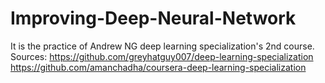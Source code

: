 # Improving-Deep-Neural-Network
It is the practice of Andrew NG deep learning specialization's 2nd course.
Sources: https://github.com/greyhatguy007/deep-learning-specialization
https://github.com/amanchadha/coursera-deep-learning-specialization
